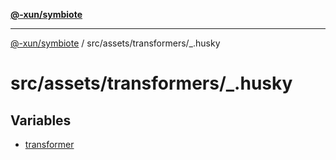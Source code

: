 [**@-xun/symbiote**](../../../../README.md)

***

[@-xun/symbiote](../../../../README.md) / src/assets/transformers/\_.husky

# src/assets/transformers/\_.husky

## Variables

- [transformer](variables/transformer.md)
